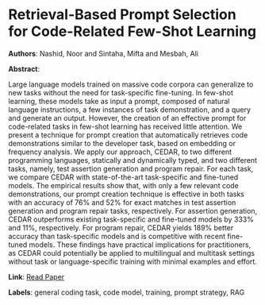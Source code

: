 # Retrieval-Based Prompt Selection for Code-Related Few-Shot Learning

**Authors**: Nashid, Noor and Sintaha, Mifta and Mesbah, Ali

**Abstract**:

Large language models trained on massive code corpora can generalize to new tasks without the need for task-specific fine-tuning. In few-shot learning, these models take as input a prompt, composed of natural language instructions, a few instances of task demonstration, and a query and generate an output. However, the creation of an effective prompt for code-related tasks in few-shot learning has received little attention. We present a technique for prompt creation that automatically retrieves code demonstrations similar to the developer task, based on embedding or frequency analysis. We apply our approach, CEDAR, to two different programming languages, statically and dynamically typed, and two different tasks, namely, test assertion generation and program repair. For each task, we compare CEDAR with state-of-the-art task-specific and fine-tuned models. The empirical results show that, with only a few relevant code demonstrations, our prompt creation technique is effective in both tasks with an accuracy of 76\% and 52\% for exact matches in test assertion generation and program repair tasks, respectively. For assertion generation, CEDAR outperforms existing task-specific and fine-tuned models by 333\% and 11\%, respectively. For program repair, CEDAR yields 189\% better accuracy than task-specific models and is competitive with recent fine-tuned models. These findings have practical implications for practitioners, as CEDAR could potentially be applied to multilingual and multitask settings without task or language-specific training with minimal examples and effort.

**Link**: [Read Paper](https://doi.org/10.1109/ICSE48619.2023.00205)

**Labels**: general coding task, code model, training, prompt strategy, RAG
